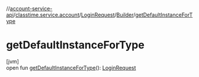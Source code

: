//[account-service-api](../../../../index.md)/[classtime.service.account](../../index.md)/[LoginRequest](../index.md)/[Builder](index.md)/[getDefaultInstanceForType](get-default-instance-for-type.md)

# getDefaultInstanceForType

[jvm]\
open fun [getDefaultInstanceForType](get-default-instance-for-type.md)(): [LoginRequest](../index.md)
